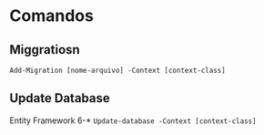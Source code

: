 # Comandos
## Miggratiosn
```Add-Migration [nome-arquivo] -Context [context-class]```
## Update Database
Entity Framework 6-*
```Update-database -Context [context-class]```
